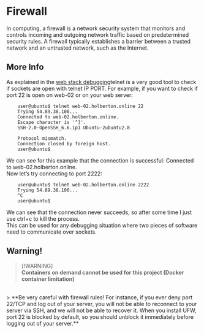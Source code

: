 # Firewall

In computing, a firewall is a network security system that monitors and controls incoming and outgoing network traffic based on predetermined security rules. A firewall typically establishes a barrier between a trusted network and an untrusted network, such as the Internet.

More Info
---------------

As explained in the [web stack debugging](https://github.com/the1Riddle/alx-system_engineering-devops/tree/master/0x0E-web_stack_debugging_1#web-stack-debugging-1)telnet is a very good tool to check if sockets are open with telnet IP PORT. For example, if you want to check if port 22 is open on web-02 or on  your web server:

        user@ubuntu$ telnet web-02.holberton.online 22
        Trying 54.89.38.100...
        Connected to web-02.holberton.online.
        Escape character is '^]'.
        SSH-2.0-OpenSSH_6.6.1p1 Ubuntu-2ubuntu2.8

        Protocol mismatch.
        Connection closed by foreign host.
        user@ubuntu$

We can see for this example that the connection is successful: Connected to web-02.holberton.online.
<br>
Now let’s try connecting to port 2222:

        user@ubuntu$ telnet web-02.holberton.online 2222
        Trying 54.89.38.100...
        ^C
        user@ubuntu$

We can see that the connection never succeeds, so after some time I just use ctrl+c to kill the process.
<br>
This can be used for any debugging situation where two pieces of software need to communicate over sockets.

Warning!
---------------

> [!WARNING]<br>
> **Containers on demand cannot be used for this project (Docker container limitation)**
<br>
> **Be very careful with firewall rules! For instance, if you ever deny port 22/TCP and log out of your server, you will not be able to reconnect to your server via SSH, and we will not be able to recover it. When you install UFW, port 22 is blocked by default, so you should unblock it immediately before logging out of your server.**

